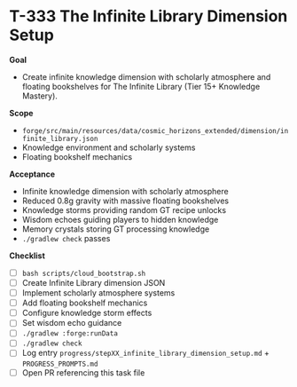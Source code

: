 # T-333 The Infinite Library Dimension Setup

**Goal**

- Create infinite knowledge dimension with scholarly atmosphere and floating bookshelves for The Infinite Library (Tier 15+ Knowledge Mastery).

**Scope**

- `forge/src/main/resources/data/cosmic_horizons_extended/dimension/infinite_library.json`
- Knowledge environment and scholarly systems
- Floating bookshelf mechanics

**Acceptance**

- Infinite knowledge dimension with scholarly atmosphere
- Reduced 0.8g gravity with massive floating bookshelves
- Knowledge storms providing random GT recipe unlocks
- Wisdom echoes guiding players to hidden knowledge
- Memory crystals storing GT processing knowledge
- `./gradlew check` passes

**Checklist**

- [ ] `bash scripts/cloud_bootstrap.sh`
- [ ] Create Infinite Library dimension JSON
- [ ] Implement scholarly atmosphere systems
- [ ] Add floating bookshelf mechanics
- [ ] Configure knowledge storm effects
- [ ] Set wisdom echo guidance
- [ ] `./gradlew :forge:runData`
- [ ] `./gradlew check`
- [ ] Log entry `progress/stepXX_infinite_library_dimension_setup.md` + `PROGRESS_PROMPTS.md`
- [ ] Open PR referencing this task file
